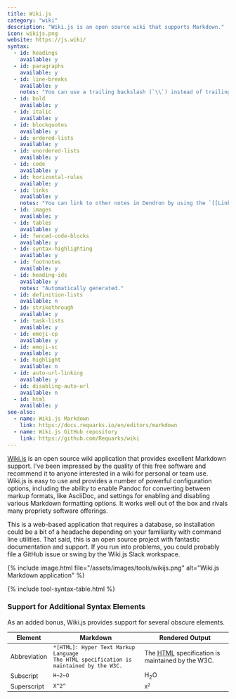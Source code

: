 ```yaml
---
title: Wiki.js
category: "wiki"
description: "Wiki.js is an open source wiki that supports Markdown."
icon: wikijs.png
website: https://js.wiki/
syntax:
  - id: headings
    available: y
  - id: paragraphs
    available: y
  - id: line-breaks
    available: y
    notes: "You can use a trailing backslash (`\\`) instead of trailing whitespace."
  - id: bold
    available: y
  - id: italic
    available: y
  - id: blockquotes
    available: y
  - id: ordered-lists
    available: y
  - id: unordered-lists
    available: y
  - id: code
    available: y
  - id: horizontal-rules
    available: y
  - id: links
    available: y
    notes: "You can link to other notes in Dendron by using the `[[Link name|filename]]` syntax."
  - id: images
    available: y
  - id: tables
    available: y
  - id: fenced-code-blocks
    available: y
  - id: syntax-highlighting
    available: y
  - id: footnotes
    available: y
  - id: heading-ids
    available: y
    notes: "Automatically generated."
  - id: definition-lists
    available: n
  - id: strikethrough
    available: y
  - id: task-lists
    available: y
  - id: emoji-cp
    available: y
  - id: emoji-sc
    available: y
  - id: highlight
    available: n
  - id: auto-url-linking
    available: y
  - id: disabling-auto-url
    available: n
  - id: html
    available: y
see-also:
  - name: Wiki.js Markdown
    link: https://docs.requarks.io/en/editors/markdown
  - name: Wiki.js GitHub repository
    link: https://github.com/Requarks/wiki
---
```


[Wiki.js](https://js.wiki/) is an open source wiki application that provides excellent Markdown support. I've been impressed by the quality of this free software and recommend it to anyone interested in a wiki for personal or team use. Wiki.js is easy to use and provides a number of powerful configuration options, including the ability to enable Pandoc for converting between markup formats, like AsciiDoc, and settings for enabling and disabling various Markdown formatting options. It works well out of the box and rivals many propriety software offerings.

This is a web-based application that requires a database, so installation could be a bit of a headache depending on your familiarity with command line utilities. That said, this is an open source project with fantastic documentation and support. If you run into problems, you could probably file a GitHub issue or swing by the Wiki.js Slack workspace.

{% include image.html file="/assets/images/tools/wikijs.png" alt="Wiki.js Markdown application" %}

{% include tool-syntax-table.html %}

### Support for Additional Syntax Elements

As an added bonus, Wiki.js provides support for several obscure elements.

<table class="table table-bordered" style="font-size: 14px">
  <thead class="thead-light">
    <tr>
      <th>Element</th>
      <th>Markdown</th>
      <th>Rendered Output</th>
    </tr>
  </thead>
  <tbody>
    <tr>
      <td>Abbreviation</td>
      <td><code>*[HTML]: Hyper Text Markup Language</code><br>
      <code>The HTML specification is maintained by the W3C.</code></td>
      <td>The <abbr title="Hyper Text Markup Language">HTML</abbr> specification
is maintained by the W3C.</td>
    </tr>
    <tr>
      <td>Subscript</td>
      <td><code>H~2~O</code></td>
      <td>H<sub>2</sub>O</td>
    </tr>
    <tr>
      <td>Superscript</td>
      <td><code>X^2^</code></td>
      <td><code>X<sup>2</sup></code></td>
    </tr>
  </tbody>
</table>